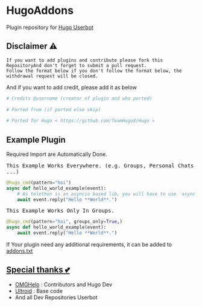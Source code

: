 # HugoAddons
Plugin repository for [Hugo Userbot](https://github.com/TeamHugoX/Hugo)


## Disclaimer ⚠️
```
If you want to add plugins and contribute please fork this RepositoryAnd don't forget to submit a pull request. 
Follow the format below if you don't follow the format below, the withdrawal request will be closed.
```
And if you want to add credit, please add it as below
```python
# Credits @username (creator of plugin and who ported)   
   
# Ported from (if ported else skip)   
   
# Ported for Hugo < https://github.com/TeamHugoX/Hugo >   
```

## Example Plugin
   Required Import are Automatically Done.

<kbd>This Example Works Everywhere. (e.g. Groups, Personal Chats ...)</kbd>
```python
@hugo_cmd(pattern="hoi")
async def hello_world_example(event):
    # As telethon is an asyncio based lib, you will have to use `async`/`await` Syntax.
    await event.reply("Hello **World**.")
```

<kbd>This Example Works Only In Groups.</kbd>
```python
@hugo_cmd(pattern="hoi", groups_only=True,)
async def hello_world_example(event):
    await event.reply("Hello **World**.")
```

If Your plugin need any additional requirements, it can be added to <a href="https://github.com/TeamHugoX/HugoAddons/blob/main/addons.txt">addons.txt

## Special thanks 💕
- [OMGHelo](https://github.com/OMGHelo) : Contributors and Hugo Dev
- [Ultroid](https://github.com/TeamUltroid/Ultroid) : Base code
- And all Dev Repositories Userbot



